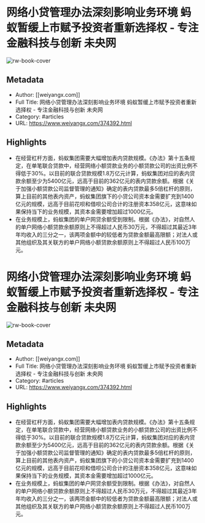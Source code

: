 # 网络小贷管理办法深刻影响业务环境 蚂蚁暂缓上市赋予投资者重新选择权 - 专注金融科技与创新 未央网

![rw-book-cover](https://readwise-assets.s3.amazonaws.com/static/images/article2.74d541386bbf.png)

## Metadata
- Author: [[weiyangx.com]]
- Full Title: 网络小贷管理办法深刻影响业务环境 蚂蚁暂缓上市赋予投资者重新选择权 - 专注金融科技与创新 未央网
- Category: #articles
- URL: https://www.weiyangx.com/374392.html

## Highlights
- 在经营杠杆方面，蚂蚁集团需要大幅增加表内贷款规模。《办法》第十五条规定，在单笔联合贷款中，经营网络小额贷款业务的小额贷款公司的出资比例不得低于30%。以目前的联合贷款规模1.8万亿元计算，蚂蚁集团对应的表内贷款余额至少为5400亿元，远高于目前的362亿元的表内贷款余额。根据《关于加强小额贷款公司监督管理的通知》确定的表内贷款最多5倍杠杆的原则，算上目前的其他表内资产，蚂蚁集团旗下的小贷公司资本金需要扩充到1400亿元的规模，远高于目前花呗和借呗公司合计的注册资本358亿元，这意味如果保持当下的业务规模，其资本金需要增加超过1000亿元。
- 在业务规模上，蚂蚁集团的单户网贷余额受到限制。根据《办法》，对自然人的单户网络小额贷款余额原则上不得超过人民币30万元，不得超过其最近3年年均收入的三分之一，该两项金额中的较低者为贷款金额最高限额；对法人或其他组织及其关联方的单户网络小额贷款余额原则上不得超过人民币100万元。
# 网络小贷管理办法深刻影响业务环境 蚂蚁暂缓上市赋予投资者重新选择权 - 专注金融科技与创新 未央网

![rw-book-cover](https://readwise-assets.s3.amazonaws.com/static/images/article2.74d541386bbf.png)

## Metadata
- Author: [[weiyangx.com]]
- Full Title: 网络小贷管理办法深刻影响业务环境 蚂蚁暂缓上市赋予投资者重新选择权 - 专注金融科技与创新 未央网
- Category: #articles
- URL: https://www.weiyangx.com/374392.html

## Highlights
- 在经营杠杆方面，蚂蚁集团需要大幅增加表内贷款规模。《办法》第十五条规定，在单笔联合贷款中，经营网络小额贷款业务的小额贷款公司的出资比例不得低于30%。以目前的联合贷款规模1.8万亿元计算，蚂蚁集团对应的表内贷款余额至少为5400亿元，远高于目前的362亿元的表内贷款余额。根据《关于加强小额贷款公司监督管理的通知》确定的表内贷款最多5倍杠杆的原则，算上目前的其他表内资产，蚂蚁集团旗下的小贷公司资本金需要扩充到1400亿元的规模，远高于目前花呗和借呗公司合计的注册资本358亿元，这意味如果保持当下的业务规模，其资本金需要增加超过1000亿元。
- 在业务规模上，蚂蚁集团的单户网贷余额受到限制。根据《办法》，对自然人的单户网络小额贷款余额原则上不得超过人民币30万元，不得超过其最近3年年均收入的三分之一，该两项金额中的较低者为贷款金额最高限额；对法人或其他组织及其关联方的单户网络小额贷款余额原则上不得超过人民币100万元。
